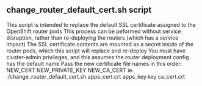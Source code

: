 ## change_router_default_cert.sh script
This script is intended to replace the default SSL certificate assigned to the OpenShift router pods
This process can be peformed without service disruption, rather than re-deploying the routers (which has a service impact)
The SSL certificate contents are mounted as a secret inside of the router pods, which this script will replace and re-deploy
You must have cluster-admin privileges, and this assumes the router deployment config has the default name
Pass the new certificate file names in this order: NEW_CERT NEW_PRIVATE_KEY NEW_CA_CERT
ie. ./change_router_default_cert.sh apps_cert.crt apps_key.key ca_cert.crt
